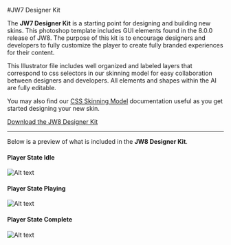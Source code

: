 #JW7 Designer Kit

The **JW7 Designer Kit** is a starting point for designing and building new skins. This photoshop template includes GUI elements found in the 8.0.0 release of JW8. The purpose of this kit is to encourage designers and developers to fully customize the player to create fully branded experiences for their content.

This Illustrator file includes well organized and labeled layers that correspond to css selectors in our skinning model for easy collaboration between designers and developers. All elements and shapes within the AI are fully editable.

You may also find our [CSS Skinning Model](//developer.jwplayer.com/jw-player/css-skinning-model.html) documentation useful as you get started designing your new skin.

[Download the JW8 Designer Kit](//developer.jwplayer.com/downloads/jw-player/kits/jw8-designer-kit-v8-0-0.zip)

***

Below is a preview of what is included in the **JW8 Designer Kit**.

<h4>Player State Idle</h4>

![Alt text](/img/jw8-player-state-idle.png)

<h4>Player State Playing</h4>

![Alt text](/img/jw8-player-state-playing.png)

<h4>Player State Complete</h4>

![Alt text](/img/jw8-player-state-complete.png)
